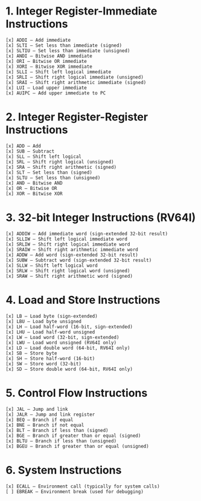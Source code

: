 
# 1. Integer Register-Immediate Instructions
    [x] ADDI – Add immediate
    [x] SLTI – Set less than immediate (signed)
    [x] SLTIU – Set less than immediate (unsigned)
    [x] ANDI – Bitwise AND immediate
    [x] ORI – Bitwise OR immediate
    [x] XORI – Bitwise XOR immediate
    [x] SLLI – Shift left logical immediate
    [x] SRLI – Shift right logical immediate (unsigned)
    [x] SRAI – Shift right arithmetic immediate (signed)
    [x] LUI – Load upper immediate
    [x] AUIPC – Add upper immediate to PC

# 2. Integer Register-Register Instructions

    [x] ADD – Add
    [x] SUB – Subtract
    [x] SLL – Shift left logical
    [x] SRL – Shift right logical (unsigned)
    [x] SRA – Shift right arithmetic (signed)
    [x] SLT – Set less than (signed)
    [x] SLTU – Set less than (unsigned)
    [x] AND – Bitwise AND
    [x] OR – Bitwise OR
    [x] XOR – Bitwise XOR

# 3. 32-bit Integer Instructions (RV64I)

    [x] ADDIW – Add immediate word (sign-extended 32-bit result)
    [x] SLLIW – Shift left logical immediate word
    [x] SRLIW – Shift right logical immediate word
    [x] SRAIW – Shift right arithmetic immediate word
    [x] ADDW – Add word (sign-extended 32-bit result)
    [x] SUBW – Subtract word (sign-extended 32-bit result)
    [x] SLLW – Shift left logical word
    [x] SRLW – Shift right logical word (unsigned)
    [x] SRAW – Shift right arithmetic word (signed)

# 4. Load and Store Instructions

    [x] LB – Load byte (sign-extended)
    [x] LBU – Load byte unsigned
    [x] LH – Load half-word (16-bit, sign-extended)
    [x] LHU – Load half-word unsigned
    [x] LW – Load word (32-bit, sign-extended)
    [x] LWU – Load word unsigned (RV64I only)
    [x] LD – Load double word (64-bit, RV64I only)
    [x] SB – Store byte
    [x] SH – Store half-word (16-bit)
    [x] SW – Store word (32-bit)
    [x] SD – Store double word (64-bit, RV64I only)

# 5. Control Flow Instructions

    [x] JAL – Jump and link
    [x] JALR – Jump and link register
    [x] BEQ – Branch if equal
    [x] BNE – Branch if not equal
    [x] BLT – Branch if less than (signed)
    [x] BGE – Branch if greater than or equal (signed)
    [x] BLTU – Branch if less than (unsigned)
    [x] BGEU – Branch if greater than or equal (unsigned)

# 6. System Instructions

    [x] ECALL – Environment call (typically for system calls)
    [ ] EBREAK – Environment break (used for debugging)
